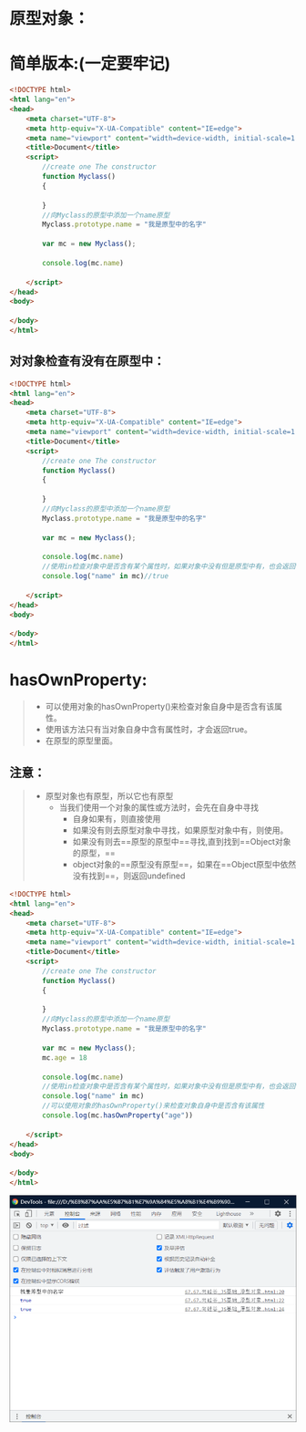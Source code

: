 # 原型对象：

# 简单版本:(一定要牢记)

```html
<!DOCTYPE html>
<html lang="en">
<head>
    <meta charset="UTF-8">
    <meta http-equiv="X-UA-Compatible" content="IE=edge">
    <meta name="viewport" content="width=device-width, initial-scale=1.0">
    <title>Document</title>
    <script>
        //create one The constructor
        function Myclass()
        {

        }
        //向Myclass的原型中添加一个name原型
        Myclass.prototype.name = "我是原型中的名字"
        
        var mc = new Myclass();

        console.log(mc.name)

    </script>
</head>
<body>
    
</body>
</html>
```

## 对对象检查有没有在原型中：

```html
<!DOCTYPE html>
<html lang="en">
<head>
    <meta charset="UTF-8">
    <meta http-equiv="X-UA-Compatible" content="IE=edge">
    <meta name="viewport" content="width=device-width, initial-scale=1.0">
    <title>Document</title>
    <script>
        //create one The constructor
        function Myclass()
        {

        }
        //向Myclass的原型中添加一个name原型
        Myclass.prototype.name = "我是原型中的名字"

        var mc = new Myclass();

        console.log(mc.name)
        //使用in检查对象中是否含有某个属性时，如果对象中没有但是原型中有，也会返回true。
        console.log("name" in mc)//true

    </script>
</head>
<body>
    
</body>
</html>
```

# hasOwnProperty:

> - 可以使用对象的hasOwnProperty()来检查对象自身中是否含有该属性。
> - 使用该方法只有当对象自身中含有属性时，才会返回true。
> - 在原型的原型里面。

## 注意：

> - 原型对象也有原型，所以它也有原型
>   - 当我们使用一个对象的属性或方法时，会先在自身中寻找
>     - 自身如果有，则直接使用
>     - 如果没有则去原型对象中寻找，如果原型对象中有，则使用。
>     - 如果没有则去==原型的原型中==寻找,直到找到==Object对象的原型，==
>     - 
>       object对象的==原型没有原型==，如果在==Object原型中依然没有找到==，则返回undefined

```html
<!DOCTYPE html>
<html lang="en">
<head>
    <meta charset="UTF-8">
    <meta http-equiv="X-UA-Compatible" content="IE=edge">
    <meta name="viewport" content="width=device-width, initial-scale=1.0">
    <title>Document</title>
    <script>
        //create one The constructor
        function Myclass()
        {

        }
        //向Myclass的原型中添加一个name原型
        Myclass.prototype.name = "我是原型中的名字"

        var mc = new Myclass();
        mc.age = 18

        console.log(mc.name)
        //使用in检查对象中是否含有某个属性时，如果对象中没有但是原型中有，也会返回true。
        console.log("name" in mc)
        //可以使用对象的hasOwnProperty()来检查对象自身中是否含有该属性
        console.log(mc.hasOwnProperty("age"))

    </script>
</head>
<body>
    
</body>
</html>
```

![image-20220103112454739](../pic/image-20220103112454739.png)